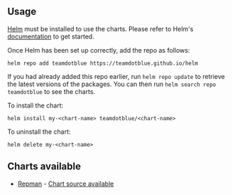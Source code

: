 ## Usage

[Helm](https://helm.sh) must be installed to use the charts.  Please refer to
Helm's [documentation](https://helm.sh/docs) to get started.

Once Helm has been set up correctly, add the repo as follows:

`helm repo add teamdotblue https://teamdotblue.github.io/helm`

If you had already added this repo earlier, run `helm repo update` to retrieve
the latest versions of the packages.  You can then run `helm search repo teamdotblue`
to see the charts.

To install the <chart-name> chart:

```console
helm install my-<chart-name> teamdotblue/<chart-name>
```

To uninstall the chart:

```console
helm delete my-<chart-name>
```

## Charts available

- [Repman](https://github.com/repman-io/repman) - [Chart source available](https://github.com/teamdotblue/helm/tree/main/charts/repman)